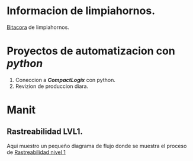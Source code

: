 # Informacion de limpiahornos.

[Bitacora](202210020940_bitacora.md) de limpiahornos.

# Proyectos de automatizacion con ***python*** 

1. Coneccion a ***CompactLogix*** con python.
2. Revizion de produccion diara.

# Manit

## Rastreabilidad LVL1.
Aqui muestro un pequeño diagrama de flujo donde se muestra el proceso de 
[Rastreabilidad nivel 1](202210090508_rastreabilidad-nivel-1.md)
